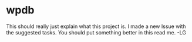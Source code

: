 wpdb
====

This should really just explain what this project is. I made a new Issue with the suggested tasks. You
should put something better in this read me.
-LG
